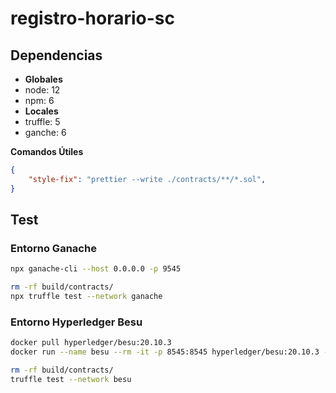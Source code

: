 # registro-horario-sc

## Dependencias

- **Globales**
- node: 12
- npm: 6
- **Locales**
- truffle: 5
- ganche: 6

**Comandos Útiles**

```JSON
{
    "style-fix": "prettier --write ./contracts/**/*.sol",
}
```

## Test

### Entorno Ganache

```bash
npx ganache-cli --host 0.0.0.0 -p 9545
```

```bash
rm -rf build/contracts/
npx truffle test --network ganache
```

### Entorno Hyperledger Besu

```bash
docker pull hyperledger/besu:20.10.3
docker run --name besu --rm -it -p 8545:8545 hyperledger/besu:20.10.3 --network=dev --miner-enabled --miner-coinbase=0xfe3b557e8fb62b89f4916b721be55ceb828dbd73 --rpc-http-cors-origins='all' --host-allowlist='*' --rpc-ws-enabled --rpc-http-enabled --rpc-http-api='ETH, NET, WEB3, DEBUG' --data-path=/tmp/tmpDatdir
```

```bash
rm -rf build/contracts/
truffle test --network besu
```
